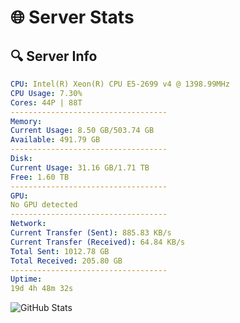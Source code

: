 # 🌐 Server Stats
## 🔍 Server Info
```yaml
CPU: Intel(R) Xeon(R) CPU E5-2699 v4 @ 1398.99MHz
CPU Usage: 7.30%
Cores: 44P | 88T
-----------------------------------
Memory:
Current Usage: 8.50 GB/503.74 GB
Available: 491.79 GB
-----------------------------------
Disk:
Current Usage: 31.16 GB/1.71 TB
Free: 1.60 TB
-----------------------------------
GPU:
No GPU detected
-----------------------------------
Network:
Current Transfer (Sent): 885.83 KB/s
Current Transfer (Received): 64.84 KB/s
Total Sent: 1012.78 GB
Total Received: 205.80 GB
-----------------------------------
Uptime:
19d 4h 48m 32s
```
![GitHub Stats](https://img.shields.io/badge/Updated-2025-05-08_21:57:20-blue)